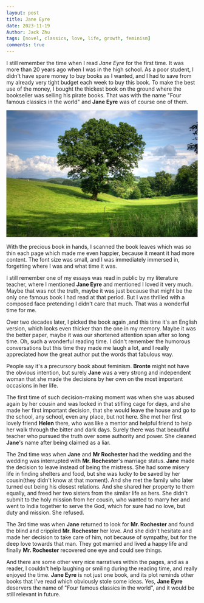 ```yaml
---
layout: post
title: Jane Eyre
date: 2023-11-19
Author: Jack Zhu
tags: [novel, classics, love, life, growth, feminism]
comments: true
---
```


I still remember the time when I read *Jane Eyre* for the first time. It was more than
20 years ago when I was in the high school. As a poor student, I didn't have spare money
to buy books as I wanted, and I had to save from my already very tight budget each week
to buy this book. To make the best use of the money, I bought the thickest book on the ground
where the bookseller was selling his pirate books. That was with the name "Four famous
classics in the world" and **Jane Eyre** was of course one of them. 

![english](/images/english-countryside.png)

With the precious book in hands, I scanned the book leaves which was so thin each page which
made me even happier, because it meant it had more content. The font size was small, and I was 
immediately immersed in, forgetting where I was and what time it was.

I still remember one of my essays was read in public by my literature teacher, where I mentioned
**Jane Eyre** and mentioned I loved it very much. Maybe that was not the truth, maybe it was just
because that might be the only one famous book I had read at that period. But I was thrilled with
a composed face pretending I didn't care that much. That was a wonderful time for me.

Over two decades later, I picked the book again ,and this time it's an English version, which looks
even thicker than the one in my memory. Maybe it was the better paper, maybe it was our shortened 
attention span after so long time. Oh, such a wonderful reading time. I didn't remember the humorous
conversations but this time they made me laugh a lot, and I really appreciated how the great author
put the words that fabulous way.

People say it's a precursory book about feminism. **Bronte** might not have the obvious intention, but
surely **Jane** was a very strong and independent woman that she made the decisions by her own on the most
important occasions in her life.

The first time of such decision-making moment was when she was abused again by her cousin and was locked
in that stifling cage for days, and she made her first important decision, that she would leave the house and 
go to the school, any school, even any place, but not here. She met her first lovely friend **Helen** there, who
was like a mentor and helpful friend to help her walk through the bitter and dark days. Surely there was that
beautiful teacher who pursued the truth over some authority and power. She cleaned **Jane**'s name after being
claimed as a liar.

The 2nd time was when **Jane** and **Mr Rochester** had the wedding and the wedding was interrupted with 
**Mr. Rochester**'s marriage status. **Jane** made the decision to leave instead of being the mistress. She had
some misery life in finding shelters and food, but she was lucky to be saved by her cousin(they didn't know
at that moment). And she met the family who later turned out being his closest relations. And she shared her
property to them equally, and freed her two sisters from the similar life as hers. She didn't submit to the 
holy mission from her cousin, who wanted to marry her and went to India together to serve the God, which for sure
had no love, but duty and mission. She refused.

The 3rd time was when **Jane** returned to look for **Mr. Rochester** and found the blind and crippled **Mr. Rochester**
her love. And she didn't hesitate and made her decision to take care of him, not because of sympathy, but for
the deep love towards that man. They got married and lived a happy life and finally **Mr. Rochester** recovered
one eye and could see things.

And there are some other very nice narratives within the pages, and as a reader, I couldn't help laughing or smiling
during the reading time, and really enjoyed the time. **Jane Eyre** is not just one book, and its plot reminds other
books that I've read which obviously stole some ideas. Yes, **Jane Eyre** deservers the name of "Four famous classics
in the world", and it would be still relevant in future.
